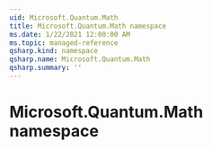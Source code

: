 ```yaml
---
uid: Microsoft.Quantum.Math
title: Microsoft.Quantum.Math namespace
ms.date: 1/22/2021 12:00:00 AM
ms.topic: managed-reference
qsharp.kind: namespace
qsharp.name: Microsoft.Quantum.Math
qsharp.summary: ''
---
```


# Microsoft.Quantum.Math namespace



